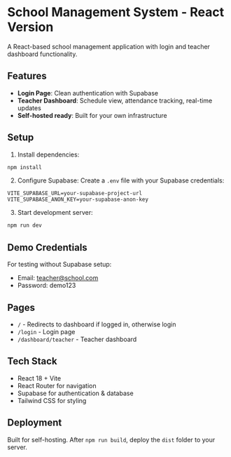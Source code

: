 # School Management System - React Version

A React-based school management application with login and teacher dashboard functionality.

## Features

- **Login Page**: Clean authentication with Supabase
- **Teacher Dashboard**: Schedule view, attendance tracking, real-time updates
- **Self-hosted ready**: Built for your own infrastructure

## Setup

1. Install dependencies:
```bash
npm install
```

2. Configure Supabase:
Create a `.env` file with your Supabase credentials:
```
VITE_SUPABASE_URL=your-supabase-project-url
VITE_SUPABASE_ANON_KEY=your-supabase-anon-key
```

3. Start development server:
```bash
npm run dev
```

## Demo Credentials

For testing without Supabase setup:
- Email: teacher@school.com
- Password: demo123

## Pages

- `/` - Redirects to dashboard if logged in, otherwise login
- `/login` - Login page
- `/dashboard/teacher` - Teacher dashboard

## Tech Stack

- React 18 + Vite
- React Router for navigation
- Supabase for authentication & database
- Tailwind CSS for styling

## Deployment

Built for self-hosting. After `npm run build`, deploy the `dist` folder to your server.
